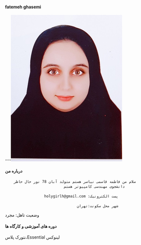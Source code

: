 #### fatemeh ghasemi 
---<img src="pic.jpeg">
#### درباره من 
        سلام من فاطمه قاسمی نیاسر هستم متولد آبان 78 نور حال حاظر 
                               دانشجوی مهندسی کامپیوتر هستم 

                      holygirlh@gmail.com :پست الکترونیک

                                     شهر محل سکونت:تهران 

وضعیت تاهل: مجرد

#### دوره های آموزشی و کارگاه ها

نتورک پلاس،Essential لینوکس

